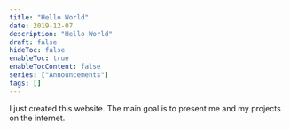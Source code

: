 ```yaml
---
title: "Hello World"
date: 2019-12-07
description: "Hello World"
draft: false
hideToc: false
enableToc: true
enableTocContent: false
series: ["Announcements"]
tags: []
---
```


I just created this website. The main goal is to present me and my projects on the internet.
